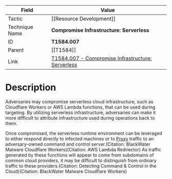 
|Field|Value|
|---|---|
|Tactic|[[Resource Development]]|
|Technique Name|**Compromise Infrastructure: Serverless**|
|ID|**T1584.007**|
|Parent|[[T1584]]|
|Link|[T1584.007 - Compromise Infrastructure: Serverless](https://attack.mitre.org/techniques/T1584/007)|

# Description

Adversaries may compromise serverless cloud infrastructure, such as Cloudflare Workers or AWS Lambda functions, that can be used during targeting. By utilizing serverless infrastructure, adversaries can make it more difficult to attribute infrastructure used during operations back to them. 

Once compromised, the serverless runtime environment can be leveraged to either respond directly to infected machines or to [Proxy](https://attack.mitre.org/techniques/T1090) traffic to an adversary-owned command and control server.(Citation: BlackWater Malware Cloudflare Workers)(Citation: AWS Lambda Redirector) As traffic generated by these functions will appear to come from subdomains of common cloud providers, it may be difficult to distinguish from ordinary traffic to these providers.(Citation: Detecting Command & Control in the Cloud)(Citation: BlackWater Malware Cloudflare Workers)
